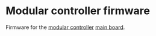 # Modular controller firmware

Firmware for the [modular controller](https://github.com/PhilboBaggins/modular-controller) [main board](https://github.com/PhilboBaggins/modular-controller-pcb-main-board).

